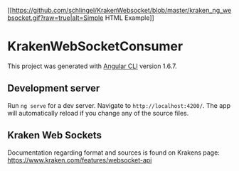 [[https://github.com/schlingel/KrakenWebsocket/blob/master/kraken_ng_websocket.gif?raw=true|alt=Simple HTML Example]]

# KrakenWebSocketConsumer

This project was generated with [Angular CLI](https://github.com/angular/angular-cli) version 1.6.7.

## Development server

Run `ng serve` for a dev server. Navigate to `http://localhost:4200/`. The app will automatically reload if you change any of the source files.

## Kraken Web Sockets

Documentation regarding format and sources is found on Krakens page: https://www.kraken.com/features/websocket-api